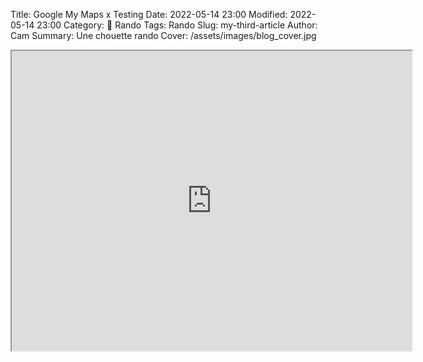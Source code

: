 Title: Google My Maps x Testing
Date: 2022-05-14 23:00
Modified: 2022-05-14 23:00
Category: 🥾 Rando
Tags: Rando
Slug: my-third-article
Author: Cam
Summary: Une chouette rando
Cover: /assets/images/blog_cover.jpg

<iframe src="https://www.google.com/maps/d/embed?mid=1G2ODJjS5EUWCFFKitqS7siwqsG1B0PSl&ehbc=2E312F" width="640" height="480"></iframe>